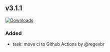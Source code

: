 ## v3.1.1
[![Downloads](https://img.shields.io/github/downloads/artem-sedykh/mini-humidifier/v3.1.1/total.svg)](https://github.com/artem-sedykh/mini-humidifier/releases/tag/v3.1.1)

### Added
- task: move ci to Github Actions by @regevbr
